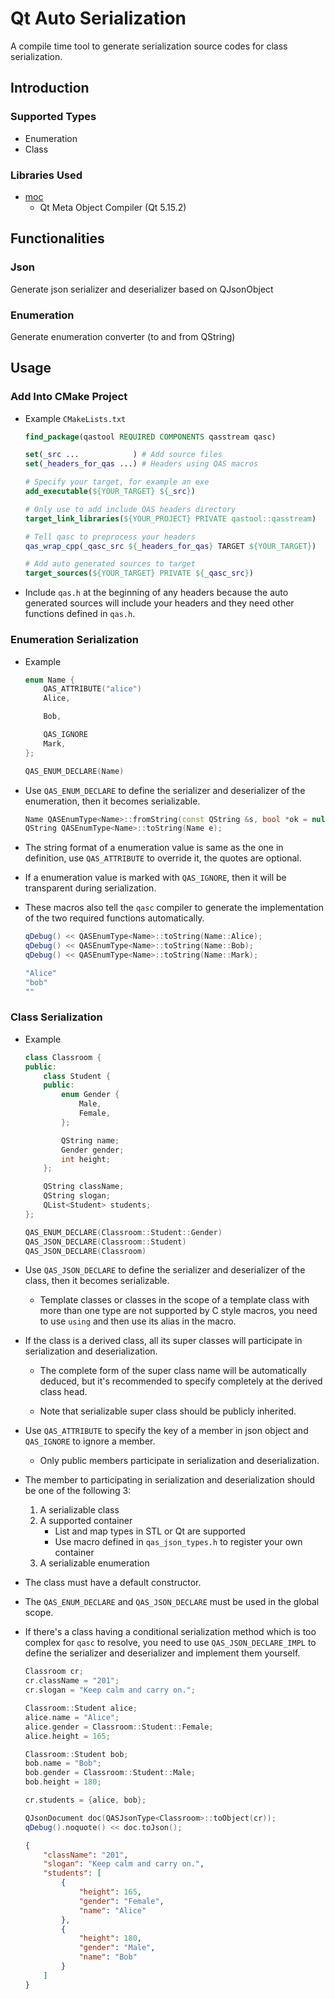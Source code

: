 # Qt Auto Serialization

A compile time tool to generate serialization source codes for class serialization.

## Introduction

### Supported Types

+ Enumeration
+ Class

### Libraries Used

+ [moc](https://github.com/qt/qtbase/tree/dev/src/tools/moc)
    + Qt Meta Object Compiler (Qt 5.15.2)

## Functionalities

### Json

Generate json serializer and deserializer based on QJsonObject

### Enumeration

Generate enumeration converter (to and from QString)

## Usage

### Add Into CMake Project

+ Example `CMakeLists.txt`
    ```cmake
    find_package(qastool REQUIRED COMPONENTS qasstream qasc)

    set(_src ...            ) # Add source files
    set(_headers_for_qas ...) # Headers using QAS macros

    # Specify your target, for example an exe
    add_executable(${YOUR_TARGET} ${_src})

    # Only use to add include QAS headers directory
    target_link_libraries(${YOUR_PROJECT} PRIVATE qastool::qasstream)
    
    # Tell qasc to preprocess your headers
    qas_wrap_cpp(_qasc_src ${_headers_for_qas} TARGET ${YOUR_TARGET})
    
    # Add auto generated sources to target
    target_sources(${YOUR_TARGET} PRIVATE ${_qasc_src})
    ```

+ Include `qas.h` at the beginning of any headers because the auto generated sources will include your headers and they need other functions defined in `qas.h`.

### Enumeration Serialization

+ Example

    ```c++
    enum Name {
        QAS_ATTRIBUTE("alice")
        Alice,

        Bob,

        QAS_IGNORE
        Mark,
    };

    QAS_ENUM_DECLARE(Name)
    ```
+ Use `QAS_ENUM_DECLARE` to define the serializer and deserializer of the enumeration, then it becomes serializable.
    ```c++
    Name QASEnumType<Name>::fromString(const QString &s, bool *ok = nullptr);
    QString QASEnumType<Name>::toString(Name e);
    ```

+ The string format of a enumeration value is same as the one in definition, use `QAS_ATTRIBUTE` to override it, the quotes are optional.

+ If a enumeration value is marked with `QAS_IGNORE`, then it will be transparent during serialization.

+ These macros also tell the `qasc` compiler to generate the implementation of the two required functions automatically.

    ```c++
    qDebug() << QASEnumType<Name>::toString(Name::Alice);
    qDebug() << QASEnumType<Name>::toString(Name::Bob);
    qDebug() << QASEnumType<Name>::toString(Name::Mark);
    ```

    ```sh
    "Alice"
    "bob"
    ""
    ```

### Class Serialization

+ Example
    ```c++
    class Classroom {
    public:
        class Student {
        public:
            enum Gender {
                Male,
                Female,
            };

            QString name;
            Gender gender;
            int height;
        };

        QString className;
        QString slogan;
        QList<Student> students;
    };

    QAS_ENUM_DECLARE(Classroom::Student::Gender)
    QAS_JSON_DECLARE(Classroom::Student)
    QAS_JSON_DECLARE(Classroom)
    ```
+ Use `QAS_JSON_DECLARE` to define the serializer and deserializer of the class, then it becomes serializable.
    + Template classes or classes in the scope of a template class with more than one type are not supported by C style macros, you need to use `using` and then use its alias in the macro.

+ If the class is a derived class, all its super classes will participate in serialization and deserialization.
    + The complete form of the super class name will be automatically deduced, but it's recommended to specify completely at the derived class head.

    + Note that serializable super class should be publicly inherited.

+ Use `QAS_ATTRIBUTE` to specify the key of a member in json object and `QAS_IGNORE` to ignore a member.
    + Only public members participate in serialization and deserialization.

+ The member to participating in serialization and deserialization should be one of the following 3:
    1. A serializable class
    2. A supported container
        + List and map types in STL or Qt are supported
        + Use macro defined in `qas_json_types.h` to register your own container
    3. A serializable enumeration

+ The class must have a default constructor.

+ The `QAS_ENUM_DECLARE` and `QAS_JSON_DECLARE` must be used in the global scope.

+ If there's a class having a conditional serialization method which is too complex for `qasc` to resolve, you need to use `QAS_JSON_DECLARE_IMPL` to define the serializer and deserializer and implement them yourself.

    ```c++
    Classroom cr;
    cr.className = "201";
    cr.slogan = "Keep calm and carry on.";

    Classroom::Student alice;
    alice.name = "Alice";
    alice.gender = Classroom::Student::Female;
    alice.height = 165;

    Classroom::Student bob;
    bob.name = "Bob";
    bob.gender = Classroom::Student::Male;
    bob.height = 180;

    cr.students = {alice, bob};

    QJsonDocument doc(QASJsonType<Classroom>::toObject(cr));
    qDebug().noquote() << doc.toJson();
    ```

    ```json
    {
        "className": "201",
        "slogan": "Keep calm and carry on.",
        "students": [
            {
                "height": 165,
                "gender": "Female",
                "name": "Alice"
            },
            {
                "height": 180,
                "gender": "Male",
                "name": "Bob"
            }
        ]
    }
    ```